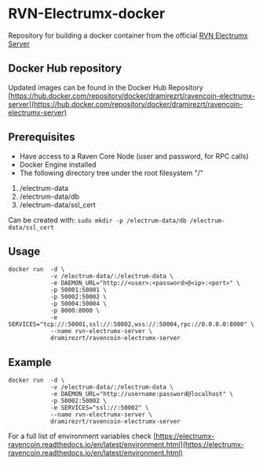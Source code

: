 # RVN-Electrumx-docker
Repository for building a docker container from the official [RVN Electrumx Server](https://github.com/Electrum-RVN-SIG/electrumx-ravencoin)

## Docker Hub repository
Updated images can be  found in the Docker Hub Repository [https://hub.docker.com/repository/docker/dramirezrt/ravencoin-electrumx-server](https://hub.docker.com/repository/docker/dramirezrt/ravencoin-electrumx-server)

## Prerequisites
- Have access to a Raven Core Node (user and password, for RPC calls)
- Docker Engine installed
- The following directory tree under the root filesystem "/"
1. /electrum-data
2. /electrum-data/db
3. /electrum-data/ssl_cert

Can be created with:
`sudo mkdir -p /electrum-data/db /electrum-data/ssl_cert`

## Usage

```
docker run  -d \                                      
            -v /electrum-data/:/electrum-data \
            -e DAEMON_URL="http://<user>:<password>@<ip>:<port>" \
            -p 50001:50001 \
            -p 50002:50002 \
            -p 50004:50004 \
            -p 8000:8000 \
            -e SERVICES="tcp://:50001,ssl://:50002,wss://:50004,rpc://0.0.0.0:8000" \
            --name rvn-electrumx-server \
            dramirezrt/ravencoin-electrumx-server
```
  
## Example

```
docker run  -d \                                      
            -v /electrum-data/:/electrum-data \
            -e DAEMON_URL="http://username:password@localhost" \
            -p 50002:50002 \
            -e SERVICES="ssl://:50002" \
            --name rvn-electrumx-server \
            dramirezrt/ravencoin-electrumx-server
```
  
For a full list of environment variables check [https://electrumx-ravencoin.readthedocs.io/en/latest/environment.html](https://electrumx-ravencoin.readthedocs.io/en/latest/environment.html)
